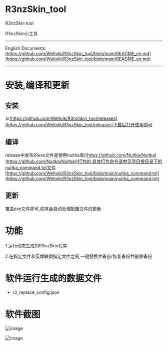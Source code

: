 # R3nzSkin_tool

R3nzSkin tool

R3nzSkin小工具

---

English Documents: [https://github.com/Weltolk/R3nzSkin_tool/blob/main/README_en.md](https://github.com/Weltolk/R3nzSkin_tool/blob/main/README_en.md)

---

# 安装,编译和更新

## 安装

从[https://github.com/Weltolk/R3nzSkin_tool/releases](https://github.com/Weltolk/R3nzSkin_tool/releases)下载后打开使用即可

## 编译

release中发布的exe文件是使用nuitka库([https://github.com/Nuitka/Nuitka](https://github.com/Nuitka/Nuitka))打包的,具体打包命令请参见项目根目录下的nuitka_command.txt文件 [https://github.com/Weltolk/R3nzSkin_tool/blob/main/nuitka_command.txt](https://github.com/Weltolk/R3nzSkin_tool/blob/main/nuitka_command.txt)

## 更新

覆盖exe文件即可,程序会自动处理配置文件的更新

# 功能

1.运行动态生成的R3nzSkin程序

2.在指定文件和英雄联盟指定文件之间,一键替换并备份/恢复备份并删除备份

# 软件运行生成的数据文件

- r3_replace_config.json

# 软件截图

![image](https://user-images.githubusercontent.com/40228052/229360598-bad66a7b-0942-4303-b62f-9091ee8cb47b.png)

![image](https://user-images.githubusercontent.com/40228052/229360606-d6ca7375-f45b-4cb1-8066-15d8747447a3.png)
